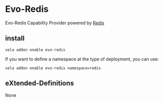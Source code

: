 # Evo-Redis

Evo-Redis Capability Provider powered by [Redis](https://redis.io//)

## install

```shell
vela addon enable evo-redis
```

If you want to define a namespace at the type of deployment, you can use:

```shell
vela addon enable evo-redis namespace=redis
```

## eXtended-Definitions

None